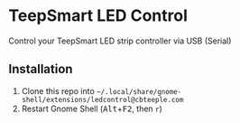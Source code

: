 # TeepSmart LED Control

Control your TeepSmart LED strip controller via USB (Serial)

## Installation
1. Clone this repo into `~/.local/share/gnome-shell/extensions/ledcontrol@cbteeple.com`
2. Restart Gnome Shell (<kbd>Alt</kbd>+<kbd>F2</kbd>, then `r`)